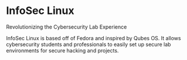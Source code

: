 # InfoSec Linux

Revolutionizing the Cybersecurity Lab Experience

InfoSec Linux is based off of Fedora and inspired by Qubes OS. It allows cybersecurity students and professionals to easily set up secure lab environments for secure hacking and projects.
